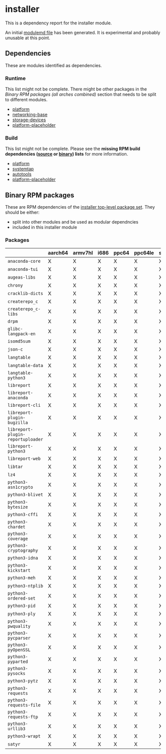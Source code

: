 # installer
This is a dependency report for the installer module.

An initial [modulemd file](installer.yaml) has been generated. It is experimental and probably unusable at this point.
## Dependencies
These are modules identified as dependencies.
### Runtime
This list might not be complete. There might be other packages in the *Binary RPM packages (all arches combined)* section that needs to be split to different modules.
* [platform](../platform)
* [networking-base](../networking-base)
* [storage-devices](../storage-devices)
* [platform-placeholder](../platform-placeholder)
### Build
This list might not be complete.
Please see the **missing RPM build dependencies ([source](all/buildtime-source-packages-short.txt) or [binary](all/buildtime-binary-packages-short.txt)) lists** for more information.
* [platform](../platform)
* [systemtap](../systemtap)
* [autotools](../autotools)
* [platform-placeholder](../platform-placeholder)
## Binary RPM packages
These are RPM dependencies of the [installer top-level package set](installer.csv). They should be either:
* split into other modules and be used as modular dependncies
* included in this installer module
### Packages
| |aarch64 |armv7hl |i686 |ppc64 |ppc64le |s390x |x86_64 |
|---|---|---|---|---|---|---|---|
| `anaconda-core` | X | X | X | X | X | X | X |
| `anaconda-tui` | X | X | X | X | X | X | X |
| `augeas-libs` | X | X | X | X | X | X | X |
| `chrony` | X | X | X | X | X | X | X |
| `cracklib-dicts` | X | X | X | X | X | X | X |
| `createrepo_c` | X | X | X | X | X | X | X |
| `createrepo_c-libs` | X | X | X | X | X | X | X |
| `drpm` | X | X | X | X | X | X | X |
| `glibc-langpack-en` | X | X | X | X | X | X | X |
| `isomd5sum` | X | X | X | X | X | X | X |
| `json-c` | X | X | X | X | X | X | X |
| `langtable` | X | X | X | X | X | X | X |
| `langtable-data` | X | X | X | X | X | X | X |
| `langtable-python3` | X | X | X | X | X | X | X |
| `libreport` | X | X | X | X | X | X | X |
| `libreport-anaconda` | X | X | X | X | X | X | X |
| `libreport-cli` | X | X | X | X | X | X | X |
| `libreport-plugin-bugzilla` | X | X | X | X | X | X | X |
| `libreport-plugin-reportuploader` | X | X | X | X | X | X | X |
| `libreport-python3` | X | X | X | X | X | X | X |
| `libreport-web` | X | X | X | X | X | X | X |
| `libtar` | X | X | X | X | X | X | X |
| `lz4` | X | X | X | X | X | X | X |
| `python3-asn1crypto` | X | X | X | X | X | X | X |
| `python3-blivet` | X | X | X | X | X | X | X |
| `python3-bytesize` | X | X | X | X | X | X | X |
| `python3-cffi` | X | X | X | X | X | X | X |
| `python3-chardet` | X | X | X | X | X | X | X |
| `python3-coverage` | X | X | X | X | X | X | X |
| `python3-cryptography` | X | X | X | X | X | X | X |
| `python3-idna` | X | X | X | X | X | X | X |
| `python3-kickstart` | X | X | X | X | X | X | X |
| `python3-meh` | X | X | X | X | X | X | X |
| `python3-ntplib` | X | X | X | X | X | X | X |
| `python3-ordered-set` | X | X | X | X | X | X | X |
| `python3-pid` | X | X | X | X | X | X | X |
| `python3-ply` | X | X | X | X | X | X | X |
| `python3-pwquality` | X | X | X | X | X | X | X |
| `python3-pycparser` | X | X | X | X | X | X | X |
| `python3-pyOpenSSL` | X | X | X | X | X | X | X |
| `python3-pyparted` | X | X | X | X | X | X | X |
| `python3-pysocks` | X | X | X | X | X | X | X |
| `python3-pytz` | X | X | X | X | X | X | X |
| `python3-requests` | X | X | X | X | X | X | X |
| `python3-requests-file` | X | X | X | X | X | X | X |
| `python3-requests-ftp` | X | X | X | X | X | X | X |
| `python3-urllib3` | X | X | X | X | X | X | X |
| `python3-wrapt` | X | X | X | X | X | X | X |
| `satyr` | X | X | X | X | X | X | X |
